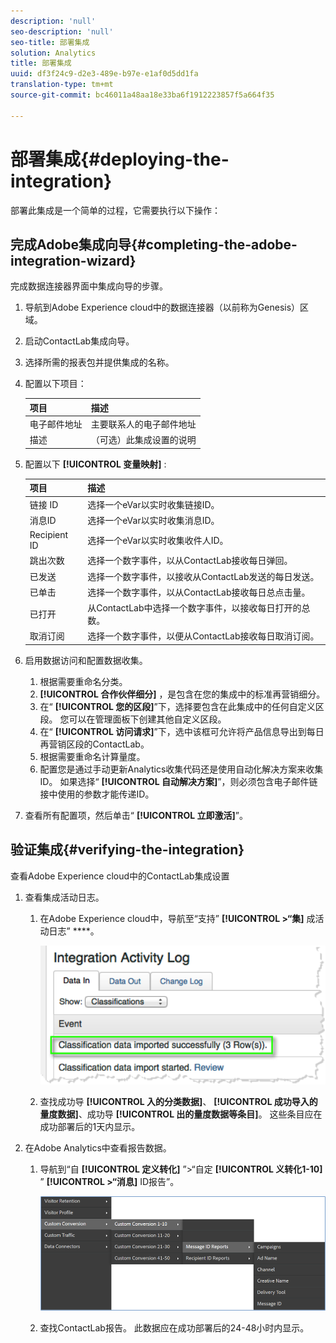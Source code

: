 ```yaml
---
description: 'null'
seo-description: 'null'
seo-title: 部署集成
solution: Analytics
title: 部署集成
uuid: df3f24c9-d2e3-489e-b97e-e1af0d5dd1fa
translation-type: tm+mt
source-git-commit: bc46011a48aa18e33ba6f1912223857f5a664f35

---
```



# 部署集成{#deploying-the-integration}

部署此集成是一个简单的过程，它需要执行以下操作：

## 完成Adobe集成向导{#completing-the-adobe-integration-wizard}

完成数据连接器界面中集成向导的步骤。

1. 导航到Adobe Experience cloud中的数据连接器（以前称为Genesis）区域。
1. 启动ContactLab集成向导。
1. 选择所需的报表包并提供集成的名称。
1. 配置以下项目：

   | 项目 | 描述 |
   |---|---|
   | 电子邮件地址 | 主要联系人的电子邮件地址 |
   | 描述 | （可选）此集成设置的说明 |

1. 配置以下 **[!UICONTROL 变量映射]** :

   | 项目 | 描述 |
   |---|---|
   | 链接 ID | 选择一个eVar以实时收集链接ID。 |
   | 消息ID | 选择一个eVar以实时收集消息ID。 |
   | Recipient ID | 选择一个eVar以实时收集收件人ID。 |
   | 跳出次数 | 选择一个数字事件，以从ContactLab接收每日弹回。 |
   | 已发送 | 选择一个数字事件，以接收从ContactLab发送的每日发送。 |
   | 已单击 | 选择一个数字事件，以从ContactLab接收每日总点击量。 |
   | 已打开 | 从ContactLab中选择一个数字事件，以接收每日打开的总数。 |
   | 取消订阅 | 选择一个数字事件，以便从ContactLab接收每日取消订阅。 |

1. 启用数据访问和配置数据收集。
   1. 根据需要重命名分类。
   1. **[!UICONTROL 合作伙伴细分]** ，是包含在您的集成中的标准再营销细分。
   1. 在“ **[!UICONTROL 您的区段]**”下，选择要包含在此集成中的任何自定义区段。 您可以在管理面板下创建其他自定义区段。
   1. 在“ **[!UICONTROL 访问请求]**”下，选中该框可允许将产品信息导出到每日再营销区段的ContactLab。
   1. 根据需要重命名计算量度。
   1. 配置您是通过手动更新Analytics收集代码还是使用自动化解决方案来收集ID。 如果选择“ **[!UICONTROL 自动解决方案]**”，则必须包含电子邮件链接中使用的参数才能传递ID。
1. 查看所有配置项，然后单击“ **[!UICONTROL 立即激活]**”。

## 验证集成{#verifying-the-integration}

查看Adobe Experience cloud中的ContactLab集成设置

1. 查看集成活动日志。
   1. 在Adobe Experience cloud中，导航至“支持” **[!UICONTROL &gt;“集]** 成活动日志” ****。

      ![](assets/integration_activity_log.png)

   1. 查找成功导 **[!UICONTROL 入的分类数据]**、 **[!UICONTROL 成功导入的量度数据]**、成功导 **[!UICONTROL 出的量度数据等条目]**。 这些条目应在成功部署后的1天内显示。
1. 在Adobe Analytics中查看报告数据。
   1. 导航到“自 **[!UICONTROL 定义转化]** ”&gt;“自定 **[!UICONTROL 义转化1-10]** ” **[!UICONTROL &gt;“消息]** ID报告”。

      ![](assets/reporting.png)

   1. 查找ContactLab报告。 此数据应在成功部署后的24-48小时内显示。
